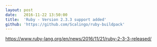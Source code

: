 ```yaml
---
layout:	post
date:	2016-11-22 13:50:00
title:	'Ruby - Version 2.3.3 support added'
github: 'https://github.com/Scalingo/ruby-buildpack'
---
```


https://www.ruby-lang.org/en/news/2016/11/21/ruby-2-3-3-released/
